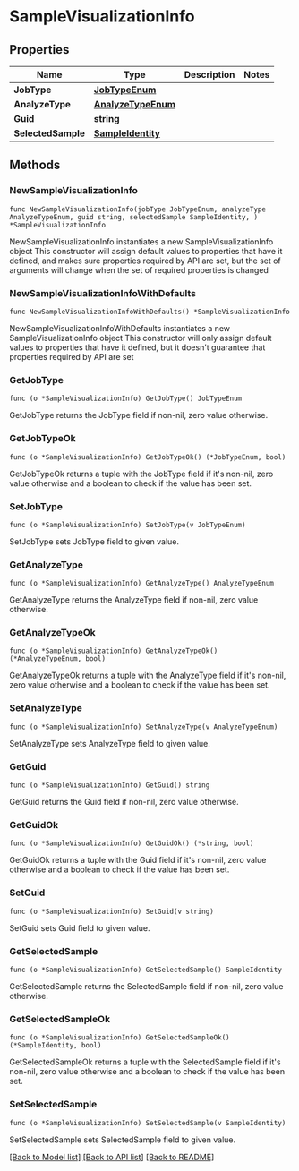 # SampleVisualizationInfo

## Properties

Name | Type | Description | Notes
------------ | ------------- | ------------- | -------------
**JobType** | [**JobTypeEnum**](JobTypeEnum.md) |  | 
**AnalyzeType** | [**AnalyzeTypeEnum**](AnalyzeTypeEnum.md) |  | 
**Guid** | **string** |  | 
**SelectedSample** | [**SampleIdentity**](SampleIdentity.md) |  | 

## Methods

### NewSampleVisualizationInfo

`func NewSampleVisualizationInfo(jobType JobTypeEnum, analyzeType AnalyzeTypeEnum, guid string, selectedSample SampleIdentity, ) *SampleVisualizationInfo`

NewSampleVisualizationInfo instantiates a new SampleVisualizationInfo object
This constructor will assign default values to properties that have it defined,
and makes sure properties required by API are set, but the set of arguments
will change when the set of required properties is changed

### NewSampleVisualizationInfoWithDefaults

`func NewSampleVisualizationInfoWithDefaults() *SampleVisualizationInfo`

NewSampleVisualizationInfoWithDefaults instantiates a new SampleVisualizationInfo object
This constructor will only assign default values to properties that have it defined,
but it doesn't guarantee that properties required by API are set

### GetJobType

`func (o *SampleVisualizationInfo) GetJobType() JobTypeEnum`

GetJobType returns the JobType field if non-nil, zero value otherwise.

### GetJobTypeOk

`func (o *SampleVisualizationInfo) GetJobTypeOk() (*JobTypeEnum, bool)`

GetJobTypeOk returns a tuple with the JobType field if it's non-nil, zero value otherwise
and a boolean to check if the value has been set.

### SetJobType

`func (o *SampleVisualizationInfo) SetJobType(v JobTypeEnum)`

SetJobType sets JobType field to given value.


### GetAnalyzeType

`func (o *SampleVisualizationInfo) GetAnalyzeType() AnalyzeTypeEnum`

GetAnalyzeType returns the AnalyzeType field if non-nil, zero value otherwise.

### GetAnalyzeTypeOk

`func (o *SampleVisualizationInfo) GetAnalyzeTypeOk() (*AnalyzeTypeEnum, bool)`

GetAnalyzeTypeOk returns a tuple with the AnalyzeType field if it's non-nil, zero value otherwise
and a boolean to check if the value has been set.

### SetAnalyzeType

`func (o *SampleVisualizationInfo) SetAnalyzeType(v AnalyzeTypeEnum)`

SetAnalyzeType sets AnalyzeType field to given value.


### GetGuid

`func (o *SampleVisualizationInfo) GetGuid() string`

GetGuid returns the Guid field if non-nil, zero value otherwise.

### GetGuidOk

`func (o *SampleVisualizationInfo) GetGuidOk() (*string, bool)`

GetGuidOk returns a tuple with the Guid field if it's non-nil, zero value otherwise
and a boolean to check if the value has been set.

### SetGuid

`func (o *SampleVisualizationInfo) SetGuid(v string)`

SetGuid sets Guid field to given value.


### GetSelectedSample

`func (o *SampleVisualizationInfo) GetSelectedSample() SampleIdentity`

GetSelectedSample returns the SelectedSample field if non-nil, zero value otherwise.

### GetSelectedSampleOk

`func (o *SampleVisualizationInfo) GetSelectedSampleOk() (*SampleIdentity, bool)`

GetSelectedSampleOk returns a tuple with the SelectedSample field if it's non-nil, zero value otherwise
and a boolean to check if the value has been set.

### SetSelectedSample

`func (o *SampleVisualizationInfo) SetSelectedSample(v SampleIdentity)`

SetSelectedSample sets SelectedSample field to given value.



[[Back to Model list]](../README.md#documentation-for-models) [[Back to API list]](../README.md#documentation-for-api-endpoints) [[Back to README]](../README.md)


